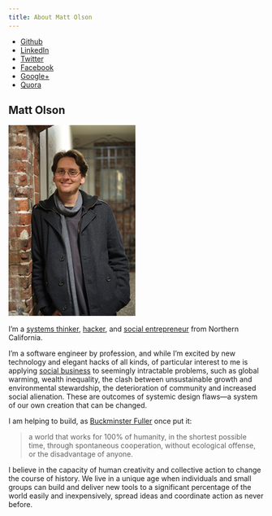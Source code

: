 ```yaml
---
title: About Matt Olson
---
```

<ul class="social_icons">
  <li><a class="fc-webicon github" href="https://github.com/mattolson">Github</a></li>
  <li><a class="fc-webicon linkedin" href="http://www.linkedin.com/in/mattolson">LinkedIn</a></li>
  <li><a class="fc-webicon twitter" href="https://twitter.com/ahbiscuits">Twitter</a></li>
  <li><a class="fc-webicon facebook" href="https://www.facebook.com/mayreasonprevail">Facebook</a></li>
  <li><a class="fc-webicon googleplus" href="https://plus.google.com/108115189098546127509/posts">Google+</a></li>
  <li><a class="fc-webicon quora" href="http://www.quora.com/Matt-Olson">Quora</a></li>
</ul>

## Matt Olson

<img class="right" src="/images/profile-large.jpg" width="250" height="375" />

I&rsquo;m a [systems thinker](http://en.wikipedia.org/wiki/Systems_thinking), [hacker](http://en.wikipedia.org/wiki/Hacker_%28programmer_subculture%29), and
[social entrepreneur](http://en.wikipedia.org/wiki/Social_entrepreneurship) from Northern California.

I&rsquo;m a software engineer by profession, and while I&rsquo;m excited by new technology and elegant hacks of all kinds, of particular interest to me is
applying [social business](http://en.wikipedia.org/wiki/Social_business) to seemingly intractable problems, such as global warming, wealth inequality, 
the clash between unsustainable growth and environmental stewardship, the deterioration of community and increased social alienation. These are outcomes
of systemic design flaws&mdash;a system of our own creation that can be changed.

I am helping to build, as [Buckminster Fuller](http://en.wikipedia.org/wiki/Buckminster_Fuller) once put it:

> a world that works for 100% of humanity,
> in the shortest possible time,
> through spontaneous cooperation,
> without ecological offense,
> or the disadvantage of anyone.

I believe in the capacity of human creativity and collective action to change the course of history. We live in a unique age when individuals and
small groups can build and deliver new tools to a significant percentage of the world easily and inexpensively, spread ideas and coordinate action 
as never before.

